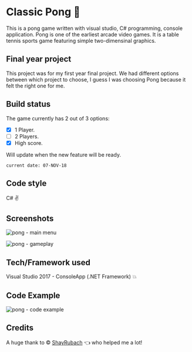 # Classic Pong :rocket:

This is a pong game written with visual studio, C# programming, console application.
Pong is one of the earliest arcade video games. It is a table tennis sports game featuring simple two-dimensinal graphics.

## Final year project

This project was for my first year final project.
We had different options between which project to choose, I guess I was choosing Pong because it felt the right one for me.

## Build status

The game currently has 2 out of 3 options:
- [x] 1 Player.
- [ ] 2 Players.
- [x] High score.

Will update when the new feature will be ready.
```
current date: 07-NOV-18
```

## Code style

C# :v:

## Screenshots

![pong - main menu](https://user-images.githubusercontent.com/44708223/48136691-f229aa00-e2a8-11e8-94f5-d17a298d644e.png)

![pong - gameplay](https://user-images.githubusercontent.com/44708223/48136690-f229aa00-e2a8-11e8-88ec-1c3eca61ce5f.png)

## Tech/Framework used

Visual Studio 2017 - ConsoleApp (.NET Framework) :boom:

## Code Example

![pong - code example](https://user-images.githubusercontent.com/44708223/48219493-52961580-e395-11e8-8e46-243175bda4dc.png)

## Credits

A huge thank to © [ShayRubach](https://github.com/ShayRubach) :point_left: who helped me a lot!
